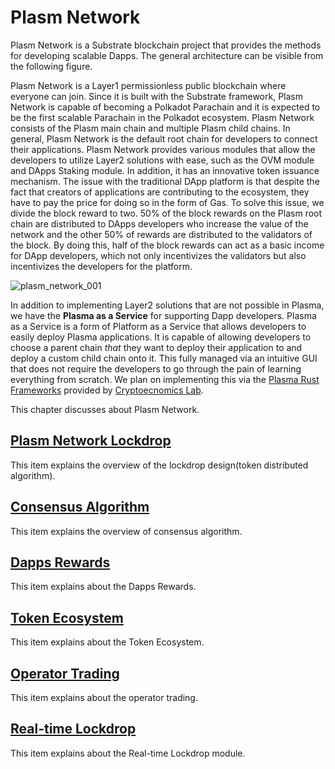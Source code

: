 # Plasm Network

 Plasm Network is a Substrate blockchain project that provides the methods for developing scalable Dapps. The general architecture can be visible from the following figure. 

Plasm Network is a Layer1 permissionless public blockchain where everyone can join. Since it is built with the Substrate framework, Plasm Network is capable of becoming a Polkadot Parachain and it is expected to be the first scalable Parachain in the Polkadot ecosystem.  Plasm Network consists of the Plasm main chain and multiple Plasm child chains. In general, Plasm Network is the default root chain for developers to connect their applications. Plasm Network provides various modules that allow the developers to utilize Layer2 solutions with ease, such as the OVM module and DApps Staking module. In addition, it has an innovative token issuance mechanism. The issue with the traditional DApp platform is that despite the fact that creators of applications are contributing to the ecosystem, they have to pay the price for doing so in the form of Gas. To solve this issue, we divide the block reward to two. 50% of the block rewards on the Plasm root chain are distributed to DApps developers who increase the value of the network and the other 50% of rewards are distributed to the validators of the block. By doing this, half of the block rewards can act as a basic income for DApp developers, which not only incentivizes the validators but also incentivizes the developers for the platform. 

![plasm_network_001](https://user-images.githubusercontent.com/6259384/77140423-e402b500-6abc-11ea-8f17-30b44cf2de58.png)

In addition to implementing Layer2 solutions that are not possible in Plasma, we have the **Plasma as a Service** for supporting Dapp developers. Plasma as a Service is a form of Platform as a Service that allows developers to easily deploy Plasma applications. It is capable of allowing developers to choose a parent chain *that* they want to deploy their application to and deploy a custom child chain onto it. This fully managed via an intuitive GUI that does not require the developers to go through the pain of learning everything from scratch. We plan on implementing this via the [Plasma Rust Frameworks](https://github.com/cryptoeconomicslab/plasma-rust-framework) provided by [Cryptoecnomics Lab](https://www.cryptoeconomicslab.com/).

This chapter discusses about Plasm Network.

## [Plasm Network Lockdrop](./Lockdrop.md)

This item explains the overview of the lockdrop design(token distributed algorithm).

## [Consensus Algorithm](./ConsensusAlgorithm.md)

This item explains the overview of consensus algorithm.

## [Dapps Rewards](./DappsRewards.md)

This item explains about the Dapps Rewards.

## [Token Ecosystem](./TokenEcosystem.md)

This item explains about the Token Ecosystem.

## [Operator Trading](./OperatorTrading.md)

This item explains about the operator trading.

## [Real-time Lockdrop](./RealtimeLockdrop.md)

This item explains about the Real-time Lockdrop module.
